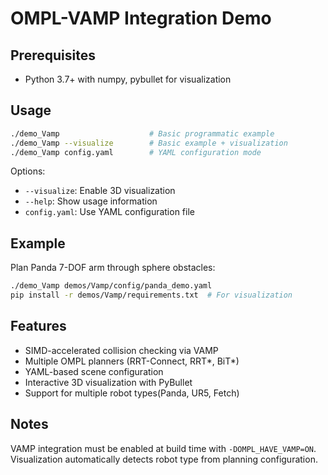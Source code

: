 # OMPL-VAMP Integration Demo

## Prerequisites
- Python 3.7+ with numpy, pybullet for visualization

## Usage
```bash
./demo_Vamp                    # Basic programmatic example
./demo_Vamp --visualize        # Basic example + visualization  
./demo_Vamp config.yaml        # YAML configuration mode
```

Options:
- `--visualize`: Enable 3D visualization
- `--help`: Show usage information
- `config.yaml`: Use YAML configuration file

## Example
Plan Panda 7-DOF arm through sphere obstacles:
```bash
./demo_Vamp demos/Vamp/config/panda_demo.yaml
pip install -r demos/Vamp/requirements.txt  # For visualization
```

## Features
- SIMD-accelerated collision checking via VAMP
- Multiple OMPL planners (RRT-Connect, RRT*, BiT*)
- YAML-based scene configuration
- Interactive 3D visualization with PyBullet
- Support for multiple robot types(Panda, UR5, Fetch)

## Notes
VAMP integration must be enabled at build time with `-DOMPL_HAVE_VAMP=ON`.
Visualization automatically detects robot type from planning configuration. 